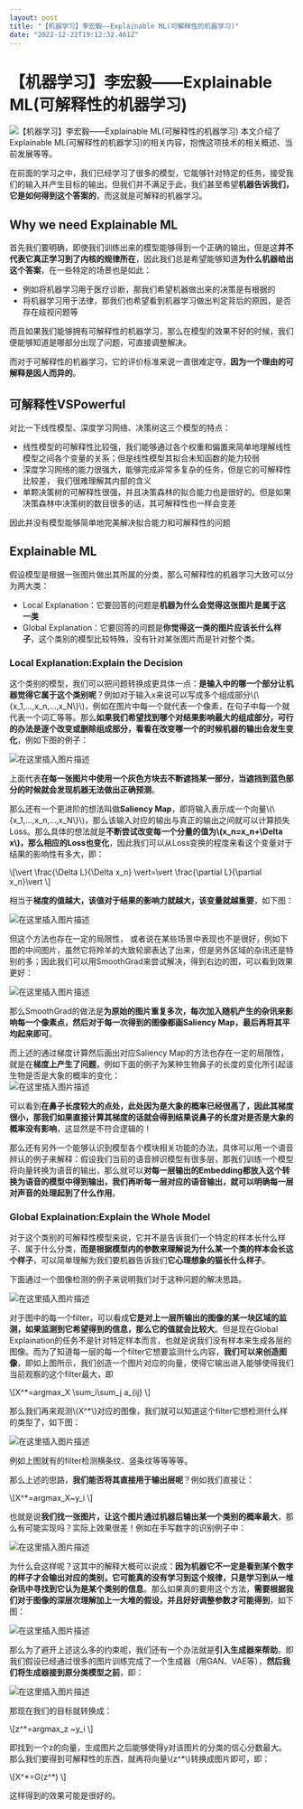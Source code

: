 ```yaml
---
layout: post
title: "【机器学习】李宏毅——Explainable ML(可解释性的机器学习)"
date: "2022-12-22T19:12:32.461Z"
---
```

【机器学习】李宏毅——Explainable ML(可解释性的机器学习)
====================================

![【机器学习】李宏毅——Explainable ML(可解释性的机器学习)](https://img2023.cnblogs.com/blog/2966067/202212/2966067-20221222191937327-194170988.png) 本文介绍了Explainable ML(可解释性的机器学习)的相关内容，抱愧这项技术的相关概述、当前发展等等。

在前面的学习之中，我们已经学习了很多的模型，它能够针对特定的任务，接受我们的输入并产生目标的输出。但我们并不满足于此，我们甚至希望**机器告诉我们，它是如何得到这个答案的**，而这就是可解释的机器学习。

Why we need Explainable ML
--------------------------

首先我们要明确，即使我们训练出来的模型能够得到一个正确的输出，但是这**并不代表它真正学习到了内核的规律所在**，因此我们总是希望能够知道**为什么机器给出这个答案**，在一些特定的场景也是如此：

*   例如将机器学习用于医疗诊断，那我们希望机器做出来的决策是有根据的
*   将机器学习用于法律，那我们也希望看到机器学习做出判定背后的原因，是否存在歧视问题等

而且如果我们能够拥有可解释性的机器学习，那么在模型的效果不好的时候，我们便能够知道是哪部分出现了问题，可直接调整解决。

而对于可解释性的机器学习，它的评价标准来说一直很难定夺，**因为一个理由的可解释是因人而异的**。

可解释性VSPowerful
--------------

对比一下线性模型、深度学习网络、决策树这三个模型的特点：

*   线性模型的可解释性比较强，我们能够通过各个权重和偏置来简单地理解线性模型之间各个变量的关系；但是线性模型其拟合未知函数的能力较弱
*   深度学习网络的能力很强大，能够完成非常多复杂的任务，但是它的可解释性比较差， 我们很难理解其内部的含义
*   单颗决策树的可解释性很强，并且决策森林的拟合能力也是很好的。但是如果决策森林中决策树的数目很多的话，其可解释性也一样会变差

因此并没有模型能够简单地完美解决拟合能力和可解释性的问题

Explainable ML
--------------

假设模型是根据一张图片做出其所属的分类，那么可解释性的机器学习大致可以分为两大类：

*   Local Explanation：它要回答的问题是**机器为什么会觉得这张图片是属于这一类**
*   Global Explanation：它要回答的问题是**你觉得这一类的图片应该长什么样子**，这个类别的模型比较特殊，没有针对某张图片而是针对整个类。

### Local Explanation:Explain the Decision

这个类别的模型，我们可以把问题转换成更具体一点：**是输入中的哪一个部分让机器觉得它属于这个类别呢**？例如对于输入x来说可以写成多个组成部分\\(\\{x\_1,...,x\_n,...,x\_N\\}\\)，例如在图片中每一个就代表一个像素，在句子中每一个就代表一个词汇等等。那么**如果我们希望找到哪个对结果影响最大的组成部分，可行的办法是逐个改变或删除组成部分，看看在改变哪一个的时候机器的输出会发生变化**，例如下图的例子：

![在这里插入图片描述](https://img-blog.csdnimg.cn/0686d9e06d324b53a1b2a08fa89b6c67.png#pic_center)

上面代表**在每一张图片中使用一个灰色方块去不断遮挡某一部分，当遮挡到蓝色部分的时候就会发现机器无法做出正确预测**。

那么还有一个更进阶的想法叫做**Saliency Map**，即将输入表示成一个向量\\(\\{x\_1,...,x\_n,...,x\_N\\}\\)，那么该输入对应的输出与真正的输出之间就可以计算损失Loss。那么具体的想法就是**不断尝试改变每一个分量的值为\\(x\_n=x\_n+\\Delta x\\)，那么相应的Loss也变化**，因此我们可以从Loss变换的程度来看这个变量对于结果的影响性有多大，即：

\\\[\\vert \\frac{\\Delta L}{\\Delta x\_n} \\vert=\\vert \\frac{\\partial L}{\\partial x\_n}\\vert \\\]

相当于**梯度的值越大，该值对于结果的影响力就越大，该变量就越重要**，如下图：

![在这里插入图片描述](https://img-blog.csdnimg.cn/802f5609f4c34658906d5c75e8e38d24.png#pic_center)

但这个方法也存在一定的局限性， 或者说在某些场景中表现也不是很好，例如下图的中间图片，虽然它将羚羊的大致轮廓表达了出来，但是另外区域的杂讯还是特别的多；因此我们可以用SmoothGrad来尝试解决，得到右边的图，可以看到效果更好：

![在这里插入图片描述](https://img-blog.csdnimg.cn/b9e53eeca000436486b78b9dddc91c65.png#pic_center)

那么SmoothGrad的做法是**为原始的图片重复多次，每次加入随机产生的杂讯来影响每一个像素点，然后对于每一次得到的图像都画Saliency Map，最后再将其平均起来即可**。

而上述的通过梯度计算然后画出对应Saliency Map的方法也存在一定的局限性，就是在**梯度上产生了问题**，例如下面的例子为某种生物鼻子的长度的变化所引起该生物是否是大象的概率的变化：  
![在这里插入图片描述](https://img-blog.csdnimg.cn/e62efa36123d4d09b1c2586e4cd4931b.png#pic_center)

可以看到**在鼻子长度较大的点处，此处因为是大象的概率已经很高了，因此其梯度很小，那我们如果直接计算其梯度的话就会得到结果说鼻子的长度对是否是大象的概率没有影响**，这显然是不符合逻辑的！

那么还有另外一个能够认识到模型各个模块相关功能的办法，具体可以用一个语音辨认的例子来解释：假设我们当前的语音辨识模型有很多层，那我们训练一个模型将向量转换为语音的输出，那么就可以**对每一层输出的Embedding都放入这个转换为语音的模型中得到输出，我们再听每一层对应的语音输出，就可以明确每一层对声音的处理起到了什么作用**。

### Global Explaination:Explain the Whole Model

对于这个类别的可解释性模型来说，它并不是告诉我们一个特定的样本长什么样子、属于什么分类，**而是根据模型内的参数来理解说为什么某一个类的样本会长这个样子**，可以简单理解为我们要机器告诉我们**它心理想象的猫长什么样子**。

下面通过一个图像检测的例子来说明我们对于这种问题的解决思路。

![在这里插入图片描述](https://img-blog.csdnimg.cn/76b0d37e5c564ac4a64a6790275bf766.png#pic_center)

对于图中的每一个filter，可以看成**它是对上一层所输出的图像的某一块区域的监测，如果监测到它希望得到的信息，那么它的值就会比较大**。但是现在Global Explaination的任务不是针对特定样本而言，也就是说我们没有样本来生成各层的图像。而为了知道每一层的每一个filter它想要监测什么内容，**我们可以来创造图像**，即如上图所示，我们创造一个图片对应的向量，使得它输出进入能够使得我们当前观察的这个filter最大，即

\\\[X^\*=argmax\_X \\sum\_i\\sum\_j a\_{ij} \\\]

那么我们再来观测\\(X^\*\\)对应的图像，我们就可以知道这个filter它想检测什么样的类型了，如下图：

![在这里插入图片描述](https://img-blog.csdnimg.cn/d059ab35ccfd4b44b08c98b3786dc602.png#pic_center)

例如上图就有的filter检测横条纹、竖条纹等等等等。

那么上述的思路，**我们能否将其直接用于输出层呢**？例如我们直接让：

\\\[X^\*=argmax\_X~y\_i \\\]

也就是说**我们找一张图片，让这个图片通过机器后输出某一个类别的概率最大**，那么有可能实现吗？实际上效果很差！例如在手写数字的识别例子中：

![在这里插入图片描述](https://img-blog.csdnimg.cn/b16c66c781de40ae8a2ed9d9f067deda.png#pic_center)

为什么会这样呢？这其中的解释大概可以说成：**因为机器它不一定是看到某个数字的样子才会输出对应的类别，它可能真的没有学习到这个规律，只是学习到从一堆杂讯中寻找到它认为是某个类别的信息**。那么如果真的要用这个方法，**需要根据我们对于图像的深层次理解加上一大堆的假设，并且好好调整参数才可能得到**，如下图：

![在这里插入图片描述](https://img-blog.csdnimg.cn/cd755c0b115e40bca935242dba0c782c.png#pic_center)

那么为了避开上述这么多的约束呢，我们还有一个办法就是**引入生成器来帮助**。即我们假设已经通过很多的图片训练完成了一个生成器（用GAN、VAE等），**然后我们将生成器接到原分类模型之前**，即：

![在这里插入图片描述](https://img-blog.csdnimg.cn/30a253d87f544f7bacb3df9f3a4506b4.png#pic_center)

那现在我们的目标就转换成：

\\\[z^\*=argmax\_z ~y\_i \\\]

即找到一个z的向量，生成图片之后能够使得y对该图片的分类的信心分数最大。那么我们要得到可解释性的东西，就再将向量\\(z^\*\\)转换成图片即可，即：

\\\[X^\*=G(z^\*) \\\]

这样得到的效果可能是很好的。